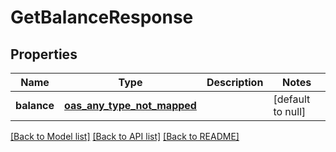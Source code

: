 # GetBalanceResponse
## Properties

| Name | Type | Description | Notes |
|------------ | ------------- | ------------- | -------------|
| **balance** | [**oas_any_type_not_mapped**](.md) |  | [default to null] |

[[Back to Model list]](../README.md#documentation-for-models) [[Back to API list]](../README.md#documentation-for-api-endpoints) [[Back to README]](../README.md)

